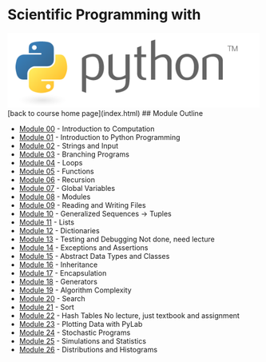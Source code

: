# Scientific Programming with 
<img src="imgs/python.png"/>
[back to course home page](index.html)
## Module Outline

- [Module 00](modules/module00) - Introduction to Computation
- [Module 01](modules/module01) - Introduction to Python Programming
- [Module 02](modules/module02) - Strings and Input
- [Module 03](modules/module03) - Branching Programs
- [Module 04](modules/module04) - Loops
- [Module 05](modules/module05) - Functions
- [Module 06](modules/module06) - Recursion
- [Module 07](modules/module07) - Global Variables 
- [Module 08](modules/module08) - Modules 
- [Module 09](modules/module09) - Reading and Writing Files
- [Module 10](modules/module10) - Generalized Sequences -> Tuples
- [Module 11](modules/module11) - Lists
- [Module 12](modules/module12) - Dictionaries
- [Module 13](modules/module13) - Testing and Debugging
Not done, need lecture
- [Module 14](modules/module14) - Exceptions and Assertions
- [Module 15](modules/module15) - Abstract Data Types and Classes
- [Module 16](modules/module16) - Inheritance
- [Module 17](modules/module17) - Encapsulation
- [Module 18](modules/module18) - Generators
- [Module 19](modules/module19) - Algorithm Complexity
- [Module 20](modules/module20) - Search
- [Module 21](modules/module21) - Sort
- [Module 22](modules/module22) - Hash Tables
No lecture, just textbook and assignment
- [Module 23](modules/module23) - Plotting Data with PyLab
- [Module 24](modules/module24) - Stochastic Programs
- [Module 25](modules/module25) - Simulations and Statistics
- [Module 26](modules/module26) - Distributions and Histograms


